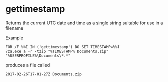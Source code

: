 # gettimestamp
Returns the current UTC date and time as a single string suitable for use in a filename

Example

```dosbatch
FOR /F %%I IN ('gettimestamp') DO SET TIMESTAMP=%%I
7za.exe a -r -tzip "%TIMESTAMP% Documents.zip" "%USERPROFILE%\Documents\*.*"
```

produces a file called

`2017-02-26T17-01-27Z Documents.zip`
